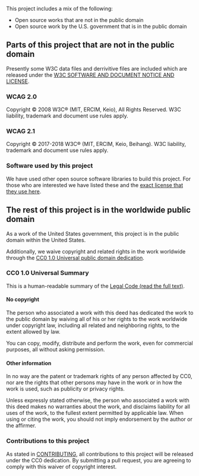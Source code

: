 This project includes a mix of the following:

- Open source works that are not in the public domain
- Open source work by the U.S. government that is in the public domain

## Parts of this project that are not in the public domain

Presently some W3C data files and derrivitive files are included which are released under the [W3C SOFTWARE AND DOCUMENT NOTICE AND LICENSE](https://www.w3.org/Consortium/Legal/2015/copyright-software-and-document).

### WCAG 2.0

Copyright © 2008 W3C® (MIT, ERCIM, Keio), All Rights Reserved. W3C liability, trademark and document use rules apply.

### WCAG 2.1

Copyright © 2017-2018 W3C® (MIT, ERCIM, Keio, Beihang). W3C liability, trademark and document use rules apply.

### Software used by this project

We have used other open source software libraries to build this project. For those who are interested we have listed these and the [exact license that they use here](/license/).

## The rest of this project is in the worldwide public domain

As a work of the United States government, this project is in the public domain within the United States.

Additionally, we waive copyright and related rights in the work worldwide through the [CC0 1.0 Universal public domain dedication](https://creativecommons.org/publicdomain/zero/1.0/).

### CC0 1.0 Universal Summary

This is a human-readable summary of the
[Legal Code (read the full text)](https://creativecommons.org/publicdomain/zero/1.0/legalcode).

#### No copyright

The person who associated a work with this deed has dedicated the work to the public domain by waiving all of his or her rights to the work worldwide under copyright law, including all related and neighboring rights, to the extent allowed by law.

You can copy, modify, distribute and perform the work, even for commercial purposes, all without asking permission.

#### Other information

In no way are the patent or trademark rights of any person affected by CC0, nor are the rights that other persons may have in the work or in how the work is used, such as publicity or privacy rights.

Unless expressly stated otherwise, the person who associated a work with this deed makes no warranties about the work, and disclaims liability for all uses of the work, to the fullest extent permitted by applicable law. When using or citing the work, you should not imply endorsement by the author or the affirmer.

### Contributions to this project

As stated in [CONTRIBUTING](CONTRIBUTING.md), all contributions to this project will be released under the CC0 dedication. By submitting a pull request, you are agreeing to comply with this waiver of copyright interest.
